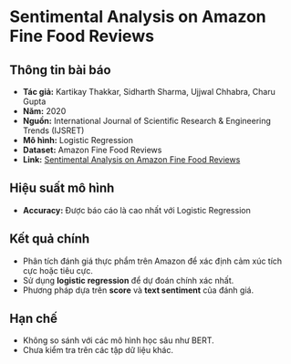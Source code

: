 
# Sentimental Analysis on Amazon Fine Food Reviews

## Thông tin bài báo
- **Tác giả:** Kartikay Thakkar, Sidharth Sharma, Ujjwal Chhabra, Charu Gupta
- **Năm:** 2020
- **Nguồn:** International Journal of Scientific Research & Engineering Trends (IJSRET)
- **Mô hình:** Logistic Regression
- **Dataset:** Amazon Fine Food Reviews
- **Link:** [Sentimental Analysis on Amazon Fine Food Reviews](https://scholar.google.com/scholar?hl=vi&as_sdt=0%2C5&q=sentimental+analysis+on+amazon+fine+food+review&btnG=)

## Hiệu suất mô hình
- **Accuracy:** Được báo cáo là cao nhất với Logistic Regression

## Kết quả chính
- Phân tích đánh giá thực phẩm trên Amazon để xác định cảm xúc tích cực hoặc tiêu cực.
- Sử dụng **logistic regression** để dự đoán chính xác nhất.
- Phương pháp dựa trên **score** và **text sentiment** của đánh giá.

## Hạn chế
- Không so sánh với các mô hình học sâu như BERT.
- Chưa kiểm tra trên các tập dữ liệu khác.
